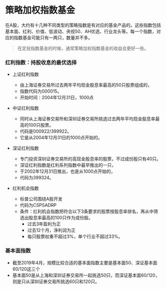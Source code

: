 # 策略加权指数基金

在A股，大约有十几种不同类型的策略指数是有对应的基金产品的。这些指数包括基本面、红利、价值、低波动、央视50、AH优选、行业龙头等。每一个指数，对应的指数基金可能只有一两只，数量并不多。

> 在定投指数基金的时候，通常策略加权指数基金的收益会更好一些。

### 红利指数：持股收息的最优选择

- 上证红利指数
  - 由上海证券交易所过去两年平均现金股息率最高的50只股票组成的，
  - 指数代码为000015。
  - 开始时间：2004年12月31日，1000点
- 中证红利指数
  - 同时从上海证券交易所和深圳证券交易所挑选过去两年平均现金股息率最高的100只股票。
  - 代码是000922/399922。
  - 它是从2004年12月31日的1000点开始的。

- 深证红利指数
  - 专门投资深圳证券交易所的高现金股息率的股票，不过成份股只有40只。
  - 深证红利指数是红利系列指数中最早推出的一只，
  - 于2002年12月31日推出，也是从1000点开始的，
  - 代码为399324。

- 红利机会指数
  - 标普公司围绕A股开发
  - 代码为CSPSADRP
  - 条件：红利机会指数把符合以下3条要求的股票按股息率排名，再从中筛选出股息率最高的100只作为成份股。
    - 过去3年盈利为正
    - 过去12个月，净利润为正
    - 每只股票权重不超过3%，单个行业不超过33%。

### 基本面指数

- 截至2019年4月，规模比较合适的基本面指数主要是基本面50、深证基本面60/120这三个
- 基本面50是从上海和深圳证券交易所一起挑选50只，而深证基本面60/120，则是只从深圳证券交易所挑选60只和120只。

